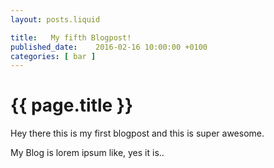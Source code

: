 ```yaml
---
layout: posts.liquid

title:   My fifth Blogpost!
published_date:    2016-02-16 10:00:00 +0100
categories: [ bar ]
---
```

# {{ page.title }}

Hey there this is my first blogpost and this is super awesome.

My Blog is lorem ipsum like, yes it is..
